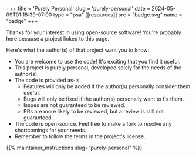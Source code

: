 +++
title = 'Purely Personal'
slug = 'purely-personal'
date = 2024-05-09T01:18:39-07:00
type = "psa"
[[resources]]
  src = "badge.svg"
  name = "badge"
+++

Thanks for your interest in using open-source software! You're probably here
because a project linked to this page.

Here's what the author(s) of that project want you to know:
 - You are welcome to use the code! It's exciting that you find it useful.
 - This project is purely personal, developed solely for the needs of the
   author(s).
 - The code is provided as-is.
    - Features will only be added if the author(s) personally consider them useful.
    - Bugs will only be fixed if the author(s) personally want to fix them.
    - Issues are not guaranteed to be reviewed.
    - PRs are more likely to be reviewed, but a review is still not guaranteed.
 - The code is open-source. Feel free to make a fork to resolve any
   shortcomings for your needs.
 - Remember to follow the terms in the project's license.

{{% maintainer_instructions slug="purely-personal" %}}